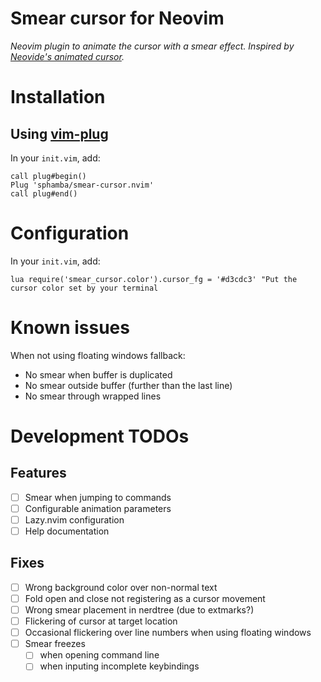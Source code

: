 # Smear cursor for Neovim

_Neovim plugin to animate the cursor with a smear effect. Inspired by [Neovide's animated cursor](https://neovide.dev/features.html#animated-cursor)._


# Installation

## Using [vim-plug](https://github.com/junegunn/vim-plug)

In your `init.vim`, add:

```vim
call plug#begin()
Plug 'sphamba/smear-cursor.nvim'
call plug#end()
```


# Configuration

In your `init.vim`, add:
```vim
lua require('smear_cursor.color').cursor_fg = '#d3cdc3' "Put the cursor color set by your terminal
```


# Known issues

When not using floating windows fallback:
- No smear when buffer is duplicated
- No smear outside buffer (further than the last line)
- No smear through wrapped lines


# Development TODOs

## Features

- [ ] Smear when jumping to commands
- [ ] Configurable animation parameters
- [ ] Lazy.nvim configuration
- [ ] Help documentation

## Fixes

- [ ] Wrong background color over non-normal text
- [ ] Fold open and close not registering as a cursor movement
- [ ] Wrong smear placement in nerdtree (due to extmarks?)
- [ ] Flickering of cursor at target location
- [ ] Occasional flickering over line numbers when using floating windows
- [ ] Smear freezes
  - [ ] when opening command line
  - [ ] when inputing incomplete keybindings
